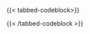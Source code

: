 {{< tabbed-codeblock>}}
<!-- tab cpp -->
<!-- endtab -->

<!-- tab c -->
<!-- endtab -->

<!-- tab go -->
<!-- endtab -->

<!-- tab python -->
<!-- endtab -->
{{< /tabbed-codeblock >}}